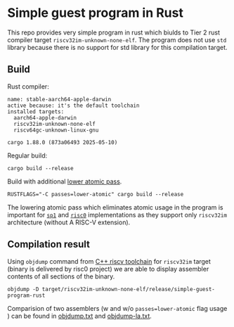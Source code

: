 # Simple guest program in Rust

This repo provides very simple program in rust which biulds to Tier 2 rust compiler target `riscv32im-unknown-none-elf`. The program does not use `std` library because there is no support for std library for this compilation target.

## Build

Rust compiler:

```
name: stable-aarch64-apple-darwin
active because: it's the default toolchain
installed targets:
  aarch64-apple-darwin
  riscv32im-unknown-none-elf
  riscv64gc-unknown-linux-gnu
  
cargo 1.88.0 (873a06493 2025-05-10)
```

Regular build:

`cargo build --release`

Build with additional [lower atomic pass](https://llvm.org/docs/Passes.html#lower-atomic-lower-atomic-intrinsics-to-non-atomic-form).

`RUSTFLAGS="-C passes=lower-atomic" cargo build --release`

The lowering atomic pass which eliminates atomic usage in the program is important for [`sp1`](https://github.com/succinctlabs/sp1/) and [`risc0`](https://github.com/risc0/risc0/) implementations as they support only `riscv32im` architecture (without A RISC-V extension).

## Compilation result

Using `objdump` command from [C++ riscv toolchain](https://github.com/riscv-collab/riscv-gnu-toolchain) for `riscv32im` target (binary is delivered by risc0 project) we are able to display assembler contents of all sections of the binary.

`objdump -D target/riscv32im-unknown-none-elf/release/simple-guest-program-rust`

Comparision of two assemblers (w and w/o `passes=lower-atomic` flag usage ) can be found in [objdump.txt](./objdump.txt) and [objdump-la.txt](./objdump-la.txt).